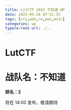 ```yaml
---
title: LitCTF 2025 不知道 WP
date: 2025-05-26 07:51:33
tags: [cry,web,re,pwn,misc]
categories: wp
typora-root-url: ./..
---
```


# LutCTF

# 战队名：不知道

**排名：2**

将在 14:00 发布，敬请期待
